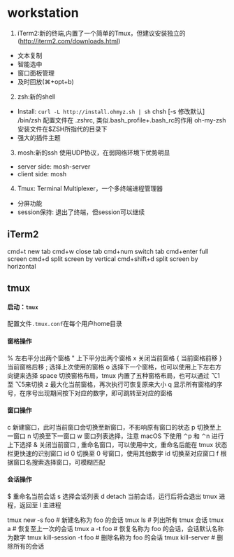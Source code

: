 # workstation
1. iTerm2:新的终端,内置了一个简单的Tmux，但建议安装独立的(http://iterm2.com/downloads.html)
- 文本复制
- 智能选中
- 窗口面板管理
- 及时回放(⌘+opt+b)
2. zsh:新的shell
- Install: `curl -L http://install.ohmyz.sh | sh`
chsh [-s 修改默认] /bin/zsh
配置文件在 .zshrc, 类似.bash_profile+.bash_rc的作用
oh-my-zsh安装文件在$ZSH所指代的目录下
- 强大的插件主题
3. mosh:新的ssh
使用UDP协议，在弱网络环境下优势明显
- server side: mosh-server
- client side: mosh 
4. Tmux: Terminal Multiplexer，一个多终端进程管理器
- 分屏功能
- session保持: 退出了终端，但session可以继续
## iTerm2
cmd+t new tab
cmd+w close tab
cmd+num switch tab
cmd+enter full screen
cmd+d split screen by vertical
cmd+shift+d split screen by horizontal
## tmux
#### 启动：`tmux`
配置文件`.tmux.conf`在每个用户home目录
#### 窗格操作
% 左右平分出两个窗格
" 上下平分出两个窗格
x 关闭当前窗格
{ 当前窗格前移
} 当前窗格后移
; 选择上次使用的窗格
o 选择下一个窗格，也可以使用上下左右方向键来选择
space 切换窗格布局，tmux 内置了五种窗格布局，也可以通过 ⌥1 至 ⌥5来切换
z 最大化当前窗格，再次执行可恢复原来大小
q 显示所有窗格的序号，在序号出现期间按下对应的数字，即可跳转至对应的窗格
#### 窗口操作
c 新建窗口，此时当前窗口会切换至新窗口，不影响原有窗口的状态
p 切换至上一窗口
n 切换至下一窗口
w 窗口列表选择，注意 macOS 下使用 ⌃p 和 ⌃n 进行上下选择
& 关闭当前窗口
, 重命名窗口，可以使用中文，重命名后能在 tmux 状态栏更快速的识别窗口 id
0 切换至 0 号窗口，使用其他数字 id 切换至对应窗口
f 根据窗口名搜索选择窗口，可模糊匹配
#### 会话操作
$ 重命名当前会话
s 选择会话列表
d detach 当前会话，运行后将会退出 tmux 进程，返回至 l 主进程

tmux new -s foo # 新建名称为 foo 的会话
tmux ls # 列出所有 tmux 会话
tmux a # 恢复至上一次的会话
tmux a -t foo # 恢复名称为 foo 的会话，会话默认名称为数字
tmux kill-session -t foo # 删除名称为 foo 的会话
tmux kill-server # 删除所有的会话


